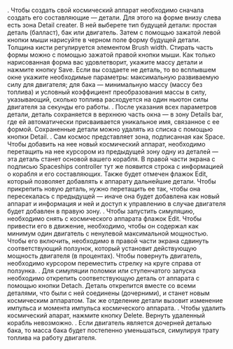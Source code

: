 .  Чтобы создать свой космический аппарат необходимо сначала создать его составляющие — детали. Для этого на форме внизу слева есть зона Detail creater. В ней выберете тип будущей детали: простая деталь (балласт), бак или двигатель. Затем с помощью зажатой левой кнопки мыши нарисуйте в черном поле форму будущей детали. Толщина кисти регулируется элементом Brush width. Стирать часть формы можно с помощью зажатой правой кнопки мыши. Как только нарисованная форма вас удовлетворит, укажите массу детали и нажмите кнопку Save. Если вы создаете не деталь, то во всплывшем окне укажите необходимые параметры: максимальную развиваемую силу для двигателя; для бака — минимальную массу (массу без топлива) и условный коэффициент преобразования массы в силу, указывающий, сколько топлива расходуется на один ньютон силы двигателя за секунды его работы.
.  После указания всех параметров детали, деталь сохраняется в верхнюю часть окна — в зону Details bar, где ей автоматически присваивается уникальное имя, связанное с ее формой. Сохраненные детали можно удалять из списка с помощью кнопки Detail.
.  Сам космос представляет зона, подписанная как Space. Чтобы добавить на нее новый космический аппарат, необходимо перетащить на нее курсором из предыдущей зону одну из деталей  — эта деталь станет основой вашего корабля. В правой части экрана с подписью Spaceships controller тут же появится строка с информацией о корабля и его составляющих. Также будет отмечен флажок Edit, который позволяет добавлять к аппарату дальнейшие детали. Чтобы прикрепить новую деталь, нужно перетащить ее так, чтобы она пересекалась с предыдущей — иначе она будет добавлена как новый аппарат и информация и ней и доступ к управлению в случае двигателя будет добавлен в правую зону.
. Чтобы запустить симуляцию, необходимо снять с космического аппарата флажок Edit. Чтобы привести его в движение, необходимо, чтобы он содержал как минимум один двигатель с ненулевой максимальной мощностью. Чтобы его включить, необходимо в правой части экрана сдвинуть соответствующий ползунок, который установит действующую мощность двигателя (в процентах). Чтобы повернуть двигатель, необходимо курсором переместить стрелку на круге справа от ползунка.
.  Для симуляции поломки или ступенчатого запуска необходимо открепить соответствующую деталь от аппарата с помощью кнопки Detach. Деталь открепится вместе со всеми деталями, что были с ней соединены (дочерними), и станет новым космическим аппаратом. Так же отделение детали вызовит изменение импульса и момента импульса космического аппарата.
.  Чтобы удалить космический апарат, нажмите кнопку Delete. Вернуть удаленный корабль невозможно.
.  Если двигатель является дочерней деталью бака, то масса бака будет постепенно уменьшаться, симулируя трату топлива на работу двигателя.
